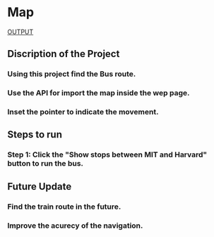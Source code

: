 # Map
<a href="https://kumar2191.github.io/week9/">OUTPUT</a>
## Discription of the Project
### Using this project find the Bus route.
### Use the API for import the map inside the wep page.
### Inset the pointer to indicate the movement.
## Steps to run
### Step 1: Click the "Show stops between MIT and Harvard" button to run the bus.
## Future Update
### Find the train route in the future.
### Improve the acurecy of the navigation.
